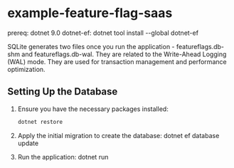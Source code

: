 # example-feature-flag-saas
 
prereq:
dotnet 9.0
dotnet-ef: dotnet tool install --global dotnet-ef

SQLite generates two files once you run the application - featureflags.db-shm and featureflags.db-wal. They are related to the Write-Ahead Logging (WAL) mode. They are used for transaction management and performance optimization.

## Setting Up the Database

1. Ensure you have the necessary packages installed:
   ```sh
   dotnet restore

2. Apply the initial migration to create the database:
dotnet ef database update

3. Run the application:
dotnet run